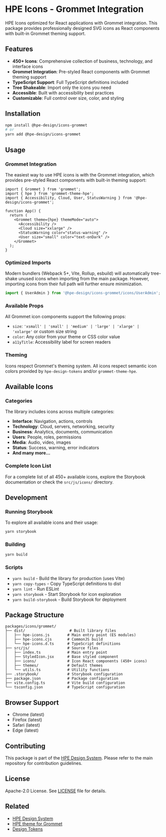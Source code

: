 # HPE Icons - Grommet Integration

HPE Icons optimized for React applications with Grommet integration. This package provides professionally designed SVG icons as React components with built-in Grommet theming support.

## Features

- **450+ Icons**: Comprehensive collection of business, technology, and interface icons
- **Grommet Integration**: Pre-styled React components with Grommet theming support
- **TypeScript Support**: Full TypeScript definitions included
- **Tree Shakeable**: Import only the icons you need
- **Accessible**: Built with accessibility best practices
- **Customizable**: Full control over size, color, and styling

## Installation

```bash
npm install @hpe-design/icons-grommet
# or
yarn add @hpe-design/icons-grommet
```

## Usage

### Grommet Integration

The easiest way to use HPE icons is with the Grommet integration, which provides pre-styled React components with built-in theming support:

```tsx
import { Grommet } from 'grommet';
import { hpe } from 'grommet-theme-hpe';
import { Accessibility, Cloud, User, StatusWarning } from '@hpe-design/icons-grommet';

function App() {
  return (
    <Grommet theme={hpe} themeMode="auto">
      <Accessibility />
      <Cloud size="xxlarge" />
      <StatusWarning color="status-warning" />
      <User size="small" color="text-onDark" />
    </Grommet>
  );
}
```

### Optimized Imports

Modern bundlers (Webpack 5+, Vite, Rollup, esbuild) will automatically tree-shake unused icons when importing from the main package. However, importing icons from their full path will further ensure minimization.

```javascript
import { UserAdmin } from '@hpe-design/icons-grommet/icons/UserAdmin';
```

### Available Props

All Grommet icon components support the following props:

- `size`: `'xsmall' | 'small' | 'medium' | 'large' | 'xlarge' | 'xxlarge'` or custom size string
- `color`: Any color from your theme or CSS color value
- `a11yTitle`: Accessibility label for screen readers

### Theming

Icons respect Grommet's theming system. All icons respect semantic icon colors provided by `hpe-design-tokens` and/or `grommet-theme-hpe`.

## Available Icons

### Categories

The library includes icons across multiple categories:

- **Interface**: Navigation, actions, controls
- **Technology**: Cloud, servers, networking, security
- **Business**: Analytics, documents, communication
- **Users**: People, roles, permissions
- **Media**: Audio, video, images
- **Status**: Success, warning, error indicators
- **And many more...**

### Complete Icon List

For a complete list of all 450+ available icons, explore the Storybook documentation or check the `src/js/icons/` directory.

## Development

### Running Storybook

To explore all available icons and their usage:

```bash
yarn storybook
```

### Building

```bash
yarn build
```

### Scripts

- `yarn build` - Build the library for production (uses Vite)
- `yarn copy-types` - Copy TypeScript definitions to dist
- `yarn lint` - Run ESLint
- `yarn storybook` - Start Storybook for icon exploration
- `yarn build-storybook` - Build Storybook for deployment

## Package Structure

```
packages/icons/grommet/
├── dist/                    # Built library files
│   ├── hpe-icons.js        # Main entry point (ES modules)
│   ├── hpe-icons.cjs       # CommonJS build
│   └── hpe-icons.d.ts      # TypeScript definitions
├── src/js/                 # Source files
│   ├── index.ts            # Main entry point
│   ├── StyledIcon.jsx      # Base styled component
│   ├── icons/              # Icon React components (450+ icons)
│   ├── themes/             # Default themes
│   └── utils.ts            # Utility functions
├── .storybook/             # Storybook configuration
├── package.json            # Package configuration
├── vite.config.ts          # Vite build configuration
└── tsconfig.json           # TypeScript configuration
```

## Browser Support

- Chrome (latest)
- Firefox (latest)  
- Safari (latest)
- Edge (latest)

## Contributing

This package is part of the [HPE Design System](https://github.com/grommet/hpe-design-system). Please refer to the main repository for contribution guidelines.

## License

Apache-2.0 License. See [LICENSE](./LICENSE) file for details.

## Related

- [HPE Design System](https://design-system.hpe.design/)
- [HPE theme for Grommet](https://github.com/grommet/grommet-theme-hpe/tree/master)
- [Design Tokens](../design-tokens)
